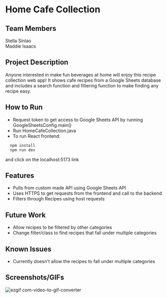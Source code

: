 # Home Cafe Collection	
## Team Members	
Stella Sinlao <br/>
Maddie Isaacs
## Project Description	
Anyone interested in make fun beverages at home will enjoy this recipe collection web app! It shows cafe recipes from a Google Sheets database and
includes a search function and filtering function to make finding any recipe easy.
## How to Run
- Request token to get access to Google Sheets API by running GoogleSheetsConfig.main()
- Run HomeCafeCollection.java
- To run React frontend:
```
  npm install
  npm run dev
```
and click on the localhost:5173 link
## Features 
- Pulls from custom made API using Google Sheets API
- Uses HTTPS to get requests from the frontend and call to the backend
- Filters through Recipes using host requests
## Future Work	
- Allow recipes to be filtered by other categories
- Change filter/class to find recipes that fall under multiple categories
## Known Issues	
- Currently doesn't allow the recipes to fall under multiple categories
## Screenshots/GIFs	
![ezgif com-video-to-gif-converter](https://github.com/user-attachments/assets/e195cd92-f410-4baa-92d8-f1e29bb010e9)
